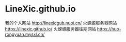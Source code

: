 # LineXic.github.io
我的个人网站
http://linexicgub.nuoi.cn/
火蝾螈服务器网站
https://linexic.github.io/
火蝾螈服务器往期网站
https://huo-rongyuan.mysxl.cn/
